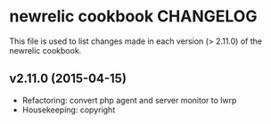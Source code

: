 # newrelic cookbook CHANGELOG

This file is used to list changes made in each version (> 2.11.0) of the newrelic cookbook.

## v2.11.0 (2015-04-15)

- Refactoring: convert php agent and server monitor to lwrp
- Housekeeping: copyright
